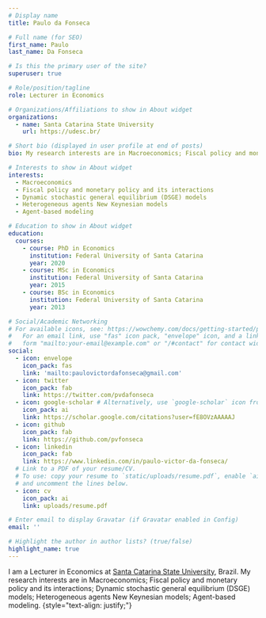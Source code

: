 ```yaml
---
# Display name
title: Paulo da Fonseca

# Full name (for SEO)
first_name: Paulo
last_name: Da Fonseca

# Is this the primary user of the site?
superuser: true

# Role/position/tagline
role: Lecturer in Economics

# Organizations/Affiliations to show in About widget
organizations:
  - name: Santa Catarina State University
    url: https://udesc.br/

# Short bio (displayed in user profile at end of posts)
bio: My research interests are in Macroeconomics; Fiscal policy and monetary policy and its interactions; Dynamic stochastic general equilibrium (DSGE) models; Heterogeneous agents New Keynesian models; Agent-based modeling.

# Interests to show in About widget
interests:
  - Macroeconomics
  - Fiscal policy and monetary policy and its interactions
  - Dynamic stochastic general equilibrium (DSGE) models
  - Heterogeneous agents New Keynesian models
  - Agent-based modeling

# Education to show in About widget
education:
  courses:
    - course: PhD in Economics
      institution: Federal University of Santa Catarina
      year: 2020
    - course: MSc in Economics
      institution: Federal University of Santa Catarina
      year: 2015
    - course: BSc in Economics
      institution: Federal University of Santa Catarina
      year: 2013

# Social/Academic Networking
# For available icons, see: https://wowchemy.com/docs/getting-started/page-builder/#icons
#   For an email link, use "fas" icon pack, "envelope" icon, and a link in the
#   form "mailto:your-email@example.com" or "/#contact" for contact widget.
social:
  - icon: envelope
    icon_pack: fas
    link: 'mailto:paulovictordafonseca@gmail.com'
  - icon: twitter
    icon_pack: fab
    link: https://twitter.com/pvdafonseca    
  - icon: google-scholar # Alternatively, use `google-scholar` icon from `ai` icon pack
    icon_pack: ai
    link: https://scholar.google.com/citations?user=fE8OVzAAAAAJ
  - icon: github
    icon_pack: fab
    link: https://github.com/pvfonseca
  - icon: linkedin
    icon_pack: fab
    link: https://www.linkedin.com/in/paulo-victor-da-fonseca/
  # Link to a PDF of your resume/CV.
  # To use: copy your resume to `static/uploads/resume.pdf`, enable `ai` icons in `params.yaml`,
  # and uncomment the lines below.
  - icon: cv
    icon_pack: ai
    link: uploads/resume.pdf

# Enter email to display Gravatar (if Gravatar enabled in Config)
email: ''

# Highlight the author in author lists? (true/false)
highlight_name: true
---
```


I am a Lecturer in Economics at [Santa Catarina State University](https://udesc.br/), Brazil. My research interests are in Macroeconomics; Fiscal policy and monetary policy and its interactions; Dynamic stochastic general equilibrium (DSGE) models; Heterogeneous agents New Keynesian models; Agent-based modeling.
{style="text-align: justify;"}
